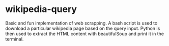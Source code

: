 # wikipedia-query
Basic and fun implementation of web scrapping. A bash script is used to download a particular wikipedia page based on the query input. Python is then used to extract the HTML content with beautifulSoup and print it in the terminal.
